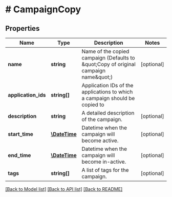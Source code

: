 # # CampaignCopy

## Properties

Name | Type | Description | Notes
------------ | ------------- | ------------- | -------------
**name** | **string** | Name of the copied campaign (Defaults to \&quot;Copy of original campaign name\&quot;) | [optional] 
**application_ids** | **string[]** | Application IDs of the applications to which a campaign should be copied to | 
**description** | **string** | A detailed description of the campaign. | [optional] 
**start_time** | [**\DateTime**](\DateTime.md) | Datetime when the campaign will become active. | [optional] 
**end_time** | [**\DateTime**](\DateTime.md) | Datetime when the campaign will become in-active. | [optional] 
**tags** | **string[]** | A list of tags for the campaign. | [optional] 

[[Back to Model list]](../../README.md#documentation-for-models) [[Back to API list]](../../README.md#documentation-for-api-endpoints) [[Back to README]](../../README.md)


